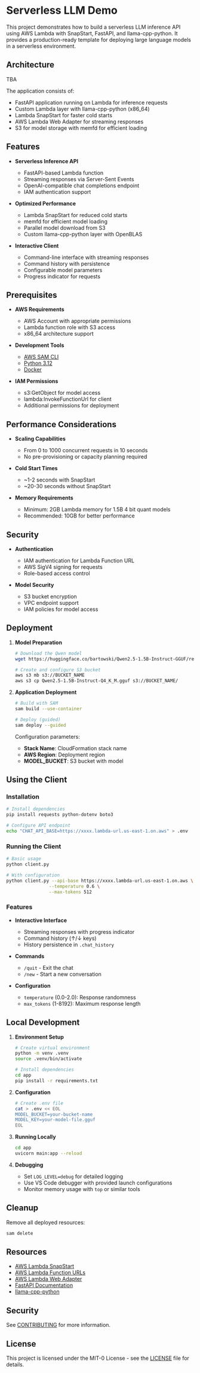 # Serverless LLM Demo

This project demonstrates how to build a serverless LLM inference API using AWS Lambda with SnapStart, FastAPI, and llama-cpp-python. It provides a production-ready template for deploying large language models in a serverless environment.

## Architecture

TBA

The application consists of:
- FastAPI application running on Lambda for inference requests
- Custom Lambda layer with llama-cpp-python (x86_64)
- Lambda SnapStart for faster cold starts
- AWS Lambda Web Adapter for streaming responses
- S3 for model storage with memfd for efficient loading

## Features

- **Serverless Inference API**
  - FastAPI-based Lambda function
  - Streaming responses via Server-Sent Events
  - OpenAI-compatible chat completions endpoint
  - IAM authentication support

- **Optimized Performance**
  - Lambda SnapStart for reduced cold starts
  - memfd for efficient model loading
  - Parallel model download from S3
  - Custom llama-cpp-python layer with OpenBLAS

- **Interactive Client**
  - Command-line interface with streaming responses
  - Command history with persistence
  - Configurable model parameters
  - Progress indicator for requests

## Prerequisites

- **AWS Requirements**
  - AWS Account with appropriate permissions
  - Lambda function role with S3 access
  - x86_64 architecture support

- **Development Tools**
  * [AWS SAM CLI](https://docs.aws.amazon.com/serverless-application-model/latest/developerguide/serverless-sam-cli-install.html)
  * [Python 3.12](https://www.python.org/downloads/)
  * [Docker](https://hub.docker.com/search/?type=edition&offering=community)

- **IAM Permissions**
  - s3:GetObject for model access
  - lambda:InvokeFunctionUrl for client
  - Additional permissions for deployment

## Performance Considerations

- **Scaling Capabilities**
  - From 0 to 1000 concurrent requests in 10 seconds
  - No pre-provisioning or capacity planning required

- **Cold Start Times**
  - ~1-2 seconds with SnapStart
  - ~20-30 seconds without SnapStart

- **Memory Requirements**
  - Minimum: 2GB Lambda memory for 1.5B 4 bit quant models
  - Recommended: 10GB for better performance

## Security

- **Authentication**
  - IAM authentication for Lambda Function URL
  - AWS SigV4 signing for requests
  - Role-based access control

- **Model Security**
  - S3 bucket encryption
  - VPC endpoint support
  - IAM policies for model access

## Deployment

1. **Model Preparation**
   ```bash
   # Download the Qwen model
   wget https://huggingface.co/bartowski/Qwen2.5-1.5B-Instruct-GGUF/resolve/main/Qwen2.5-1.5B-Instruct-Q4_K_M.gguf
   
   # Create and configure S3 bucket
   aws s3 mb s3://BUCKET_NAME
   aws s3 cp Qwen2.5-1.5B-Instruct-Q4_K_M.gguf s3://BUCKET_NAME/
   ```

2. **Application Deployment**
   ```bash
   # Build with SAM
   sam build --use-container

   # Deploy (guided)
   sam deploy --guided
   ```

   Configuration parameters:
   * **Stack Name**: CloudFormation stack name
   * **AWS Region**: Deployment region
   * **MODEL_BUCKET**: S3 bucket with model

## Using the Client

### Installation

```bash
# Install dependencies
pip install requests python-dotenv boto3

# Configure API endpoint
echo "CHAT_API_BASE=https://xxxx.lambda-url.us-east-1.on.aws" > .env
```

### Running the Client

```bash
# Basic usage
python client.py

# With configuration
python client.py --api-base https://xxxx.lambda-url.us-east-1.on.aws \
                --temperature 0.6 \
                --max-tokens 512
```

### Features

- **Interactive Interface**
  - Streaming responses with progress indicator
  - Command history (↑/↓ keys)
  - History persistence in `.chat_history`

- **Commands**
  - `/quit` - Exit the chat
  - `/new` - Start a new conversation

- **Configuration**
  - `temperature` (0.0-2.0): Response randomness
  - `max_tokens` (1-8192): Maximum response length

## Local Development

1. **Environment Setup**
   ```bash
   # Create virtual environment
   python -m venv .venv
   source .venv/bin/activate

   # Install dependencies
   cd app
   pip install -r requirements.txt
   ```

2. **Configuration**
   ```bash
   # Create .env file
   cat > .env << EOL
   MODEL_BUCKET=your-bucket-name
   MODEL_KEY=your-model-file.gguf
   EOL
   ```

3. **Running Locally**
   ```bash
   cd app
   uvicorn main:app --reload
   ```

4. **Debugging**
   - Set `LOG_LEVEL=debug` for detailed logging
   - Use VS Code debugger with provided launch configurations
   - Monitor memory usage with `top` or similar tools

## Cleanup

Remove all deployed resources:
```bash
sam delete
```

## Resources

- [AWS Lambda SnapStart](https://docs.aws.amazon.com/lambda/latest/dg/snapstart.html)
- [AWS Lambda Function URLs](https://docs.aws.amazon.com/lambda/latest/dg/lambda-urls.html)
- [AWS Lambda Web Adapter](https://github.com/awslabs/aws-lambda-web-adapter)
- [FastAPI Documentation](https://fastapi.tiangolo.com/)
- [llama-cpp-python](https://github.com/abetlen/llama-cpp-python)

## Security

See [CONTRIBUTING](CONTRIBUTING.md#security-issue-notifications) for more information.

## License

This project is licensed under the MIT-0 License - see the [LICENSE](LICENSE) file for details.